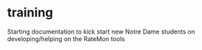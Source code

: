 # training

Starting documentation to kick start new Notre Dame students on developing/helping on the RateMon tools